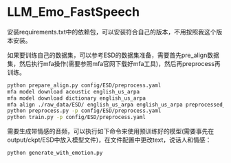 # LLM_Emo_FastSpeech
安装requirements.txt中的依赖包，可以安装符合自己的版本，不用按照我这个版本安装。

如果要训练自己的数据集，可以参考ESD的数据集准备，需要首先pre_align数据集，然后执行mfa操作(需要参照mfa官网下载好mfa工具)，然后再preprocess再训练。

```bash
python prepare_align.py config/ESD/preprocess.yaml
mfa model download acoustic english_us_arpa
mfa model download dictionary english_us_arpa
mfa align ./raw_data/ESD/ english_us_arpa english_us_arpa preprocessed_data/ESD/TextGrid
python preprocess.py -p config/ESD/preprocess.yaml
python train.py -p config/ESD/preprocess.yaml
```
需要生成带情感的音频，可以执行如下命令来使用预训练好的模型(需要事先在output/ckpt/ESD中放入模型文件)，在文件配置中更改text，说话人和情感：
```bash
python generate_with_emotion.py
```